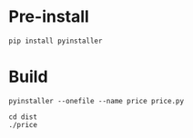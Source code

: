 # Pre-install
```
pip install pyinstaller
```

# Build
```
pyinstaller --onefile --name price price.py
```

```
cd dist
./price
```
